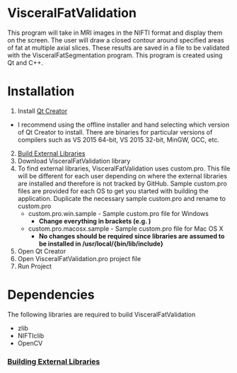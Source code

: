 # VisceralFatValidation
This program will take in MRI images in the NIFTI format and display them on the screen. The user will draw a closed contour around specified areas of fat at multiple axial slices. These results are saved in a file to be validated with the VisceralFatSegmentation program. This program is created using Qt and C++.

# Installation
1. Install [Qt Creator](https://www.qt.io/)
  * I recommend using the offline installer and hand selecting which version of Qt Creator to install. There are binaries for particular versions of compilers such as VS 2015 64-bit, VS 2015 32-bit, MinGW, GCC, etc. 
2. [Build External Libraries](https://github.com/addisonElliott/VisceralFatValidation/wiki/Building-External-Libraries)
3. Download VisceralFatValidation library
4. To find external libraries, VisceralFatValidation uses custom.pro. This file will be different for each user depending on where the external libraries are installed and therefore is not tracked by GitHub. Sample custom.pro files are provided for each OS to get you started with building the application. Duplicate the necessary sample custom.pro and rename to custom.pro
    * custom.pro.win.sample - Sample custom.pro file for Windows
        * __Change everything in brackets (e.g. <OPENCV-PATH>)__
    * custom.pro.macosx.sample - Sample custom.pro file for Mac OS X
        * __No changes should be required since libraries are assumed to be installed in /usr/local/{bin/lib/include}__
5. Open Qt Creator
6. Open VisceralFatValidation.pro project file
7. Run Project

# Dependencies
The following libraries are required to build VisceralFatValidation
* zlib
* NIFTIclib
* OpenCV

### [Building External Libraries](https://github.com/addisonElliott/VisceralFatValidation/wiki/Building-External-Libraries)
